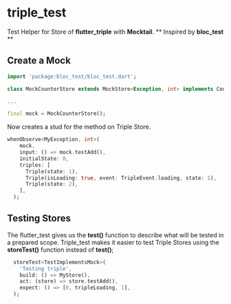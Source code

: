 # triple_test

Test Helper for Store of **flutter_triple** with **Mocktail**.
** Inspired by **bloc_test** **


## Create a Mock

```dart
import 'package:bloc_test/bloc_test.dart';

class MockCounterStore extends MockStore<Exception, int> implements CounterStore {}

...

final mock = MockCounterStore();

```

Now creates a stud for the method on Triple Store.

```dart
whenObserve<MyException, int>(
    mock,
    input: () => mock.testAdd(),
    initialState: 0,
    triples: [
      Triple(state: 1),
      Triple(isLoading: true, event: TripleEvent.loading, state: 1),
      Triple(state: 2),
    ],
  );
```

## Testing Stores

The flutter_test gives us the **test()** function to describe what will be tested in a prepared scope. Triple_test makes it easier to test Triple Stores using the **storeTest()** function instead of **test()**;

```dart
  storeTest<TestImplementsMock>(
    'Testing triple',
    build: () => MyStore(),
    act: (store) => store.testAdd(),
    expect: () => [0, tripleLoading, 1],
  );
```

